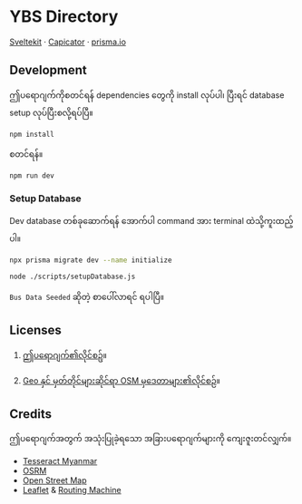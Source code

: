 # YBS Directory

[Sveltekit](https://kit.svelte.dev/) · [Capicator](https://capacitorjs.com/) · [prisma.io](https://www.prisma.io/)

## Development

ဤပရောဂျက်ကိုစတင်ရန် dependencies တွေကို install လုပ်ပါ၊ ပြီးရင် database setup လုပ်ပြီးစလို့ရပ်ပြီ။

```
npm install
```

စတင်ရန်။
```
npm run dev
```

### Setup Database

Dev database တစ်ခုဆောက်ရန် အောက်ပါ command အား terminal ထဲသို့ကူးထည့်ပါ။
```bash
npx prisma migrate dev --name initialize

node ./scripts/setupDatabase.js
```

`Bus Data Seeded` ဆိုတဲ့ စာပေါ်လာရင် ရပါပြီ။ 

## Licenses

1. [ဤပရောဂျက်၏လိုင်စဥ်](./LICENSE)။

2. [Geo နှင် မှတ်တိုင်များဆိုင်ရာ OSM မှဒေတာများ၏လိုင်စဉ်](https://opendatacommons.org/licenses/odbl/1-0/)။

## Credits

ဤပရောဂျက်အတွက် အသုံးပြုခဲ့ရသော အခြားပရောဂျက်များကို ကျေးဇူးတင်လျှက်။

- [Tesseract Myanmar](https://github.com/pndaza/tesseract-myanmar)
- [OSRM](https://project-osrm.org/)
- [Open Street Map](https://www.openstreetmap.org/about)
- [Leaflet](https://leafletjs.com/) & [Routing Machine](https://github.com/perliedman/leaflet-routing-machine)
